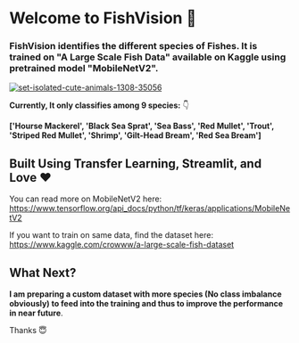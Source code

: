 ﻿# Welcome to FishVision 🐬

### FishVision identifies the different species of Fishes. It is trained on "A Large Scale Fish Data" available on Kaggle using pretrained model "MobileNetV2".

<a href="https://imgbb.com/"><img src="https://i.ibb.co/wznGvSw/set-isolated-cute-animals-1308-35056.jpg" alt="set-isolated-cute-animals-1308-35056" border="0"></a>


**Currently, It only classifies among 9 species:** 👇

**['Hourse Mackerel',  'Black Sea Sprat',  'Sea Bass', 'Red Mullet', 'Trout',  'Striped Red Mullet',  'Shrimp',
'Gilt-Head Bream', 'Red Sea Bream']**


## Built Using Transfer Learning, Streamlit, and Love  ❤️

You can read more on MobileNetV2 here: https://www.tensorflow.org/api_docs/python/tf/keras/applications/MobileNetV2

If you want to train on same data, find the dataset here: https://www.kaggle.com/crowww/a-large-scale-fish-dataset




## What Next?

**I am preparing a custom dataset with more species (No class imbalance obviously) to feed into the training and thus to improve the performance in near future**.

Thanks 😇












